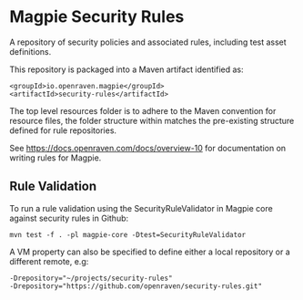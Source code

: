 # Magpie Security Rules

A repository of security policies and associated rules, including test asset definitions.

This repository is packaged into a Maven artifact identified as:

    <groupId>io.openraven.magpie</groupId>
    <artifactId>security-rules</artifactId>

The top level resources folder is to adhere to the Maven convention for resource files, the folder structure within
matches the pre-existing structure defined for rule repositories.

See https://docs.openraven.com/docs/overview-10 for documentation on writing rules for Magpie.


## Rule Validation

To run a rule validation using the SecurityRuleValidator in Magpie core against security rules in Github:

    mvn test -f . -pl magpie-core -Dtest=SecurityRuleValidator

A VM property can also be specified to define either a local repository or a different remote, e.g:

    -Drepository="~/projects/security-rules"
    -Drepository="https://github.com/openraven/security-rules.git"



